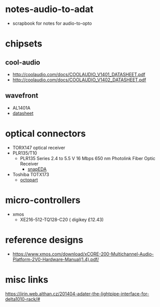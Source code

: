 # notes-audio-to-adat
* scrapbook for notes for audio-to-opto

# chipsets
## cool-audio
* http://coolaudio.com/docs/COOLAUDIO_V1401_DATASHEET.pdf
* http://coolaudio.com/docs/COOLAUDIO_V1402_DATASHEET.pdf

## wavefront 
* AL1401A
 * [datasheet](http://pdf.datasheetcatalog.com/datasheets2/15/156040_1.pdf)
 
# optical connectors
* TORX147 optical receiver
* PLR135/T10
  * PLR135 Series 2.4 to 5.5 V 16 Mbps 650 nm Photolink Fiber Optic Receiver
    * [snapEDA](https://www.snapeda.com/parts/PLR135/T10/Everlight%20Electronics%20Co%20Ltd/view-part/?ref=search&t=PLR135)
* Toshiba TOTX173
  * [octopart](https://octopart.com/totx173-toshiba-2173863?r=sp&s=UF4sqbTzTXCrdWtcyLfNBw)
  
# micro-controllers
* xmos
  * XE216-512-TQ128-C20 (	digikey £12.43)

# reference designs
* https://www.xmos.com/download/xCORE-200-Multichannel-Audio-Platform-2V0-Hardware-Manual(1.4).pdf/

# misc links
https://jirin.web.althan.cz/201404-adater-the-lightpipe-interface-for-delta1010-rack/#

